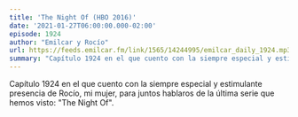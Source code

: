 ```yaml
---
title: 'The Night Of (HBO 2016)'
date: '2021-01-27T06:00:00.000-02:00'
episode: 1924
author: "Emilcar y Rocío"
url: https://feeds.emilcar.fm/link/1565/14244995/emilcar_daily_1924.mp3
summary: "Capítulo 1924 en el que cuento con la siempre especial y estimulante presencia de Rocío, mi mujer, para juntos hablaros de la última serie que hemos visto: \"The Night Of\"."
---
```


Capítulo 1924 en el que cuento con la siempre especial y estimulante presencia de Rocío, mi mujer, para juntos hablaros de la última serie que hemos visto: "The Night Of".